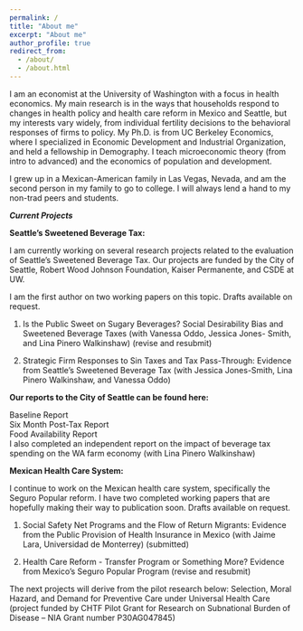 ```yaml
---
permalink: /
title: "About me"
excerpt: "About me"
author_profile: true
redirect_from: 
  - /about/
  - /about.html
---
```

I am an economist at the University of Washington with a focus in health economics.  My main research is in the ways that households respond to changes in health policy and health care reform in Mexico and Seattle, but my interests vary widely, from individual fertility decisions to the behavioral responses of firms to policy.  My Ph.D. is from UC Berkeley Economics, where I specialized in Economic Development and Industrial Organization, and held a fellowship in Demography.  I teach microeconomic theory (from intro to advanced) and the economics of population and development.   

I grew up in a Mexican-American family in Las Vegas, Nevada, and am the second person in my family to go to college.  I will always lend a hand to my non-trad peers and students.  

<b><i>Current Projects</i></b>

<b>Seattle’s Sweetened Beverage Tax:</b>

I am currently working on several research projects related to the evaluation of Seattle’s Sweetened Beverage Tax.  Our projects are funded by the City of Seattle, Robert Wood Johnson Foundation, Kaiser Permanente, and CSDE at UW.

I am the first author on two working papers on this topic.  Drafts available on request.  

1. Is the Public Sweet on Sugary Beverages? Social Desirability Bias and Sweetened Beverage Taxes (with Vanessa Oddo, Jessica Jones-      Smith, and Lina Pinero Walkinshaw) (revise and resubmit)

2. Strategic Firm Responses to Sin Taxes and Tax Pass-Through: Evidence from Seattle’s Sweetened Beverage Tax (with Jessica Jones-Smith, Lina Pinero Walkinshaw, and Vanessa Oddo)

<b>Our reports to the City of Seattle can be found here:</b>

Baseline Report<br>
Six Month Post-Tax Report<br>
Food Availability Report<br>
I also completed an independent report on the impact of beverage tax spending on the WA farm economy (with Lina Pinero Walkinshaw)<br>

<b>Mexican Health Care System:</b>

I continue to work on the Mexican health care system, specifically the Seguro Popular reform.  I have two completed working papers that are hopefully making their way to publication soon.  Drafts available on request.

1. Social Safety Net Programs and the Flow of Return Migrants: Evidence from the Public Provision of Health Insurance in Mexico (with Jaime Lara, Universidad de Monterrey) (submitted)

2. Health Care Reform - Transfer Program or Something More?  Evidence from Mexico’s Seguro Popular Program (revise and resubmit)

The next projects will derive from the pilot research below:
Selection, Moral Hazard, and Demand for Preventive Care under Universal Health Care
(project funded by CHTF Pilot Grant for Research on Subnational Burden of Disease – NIA Grant number P30AG047845)

